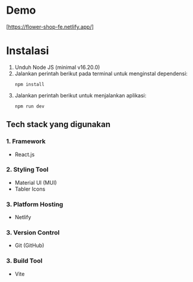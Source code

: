 # Demo

[https://flower-shop-fe.netlify.app/]

# Instalasi

1. Unduh Node JS (minimal v16.20.0)
2. Jalankan perintah berikut pada terminal untuk menginstal dependensi:
   ```
   npm install
   ```
3. Jalankan perintah berikut untuk menjalankan aplikasi:
   ```
   npm run dev
   ```

## Tech stack yang digunakan

### 1. **Framework**

- React.js

### 2. **Styling Tool**

- Material UI (MUI)
- Tabler Icons

### 3. **Platform Hosting**

- Netlify

### 3. **Version Control**

- Git (GitHub)

### 3. **Build Tool**

- Vite
